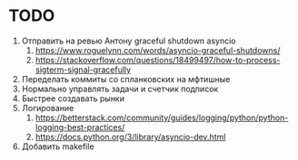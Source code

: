 # TODO

1. Отправить на ревью Антону graceful shutdown asyncio 
   1. https://www.roguelynn.com/words/asyncio-graceful-shutdowns/
   2. https://stackoverflow.com/questions/18499497/how-to-process-sigterm-signal-gracefully
2. Переделать коммиты со спланковских на мфтишные
3. Нормально управлять задачи и счетчик подписок
4. Быстрее создавать рынки
5. Логирование 
   1. https://betterstack.com/community/guides/logging/python/python-logging-best-practices/
   2. https://docs.python.org/3/library/asyncio-dev.html
6. Добавить makefile